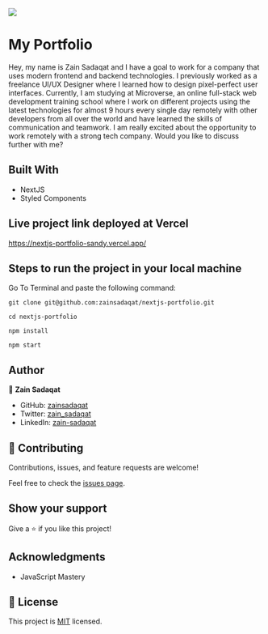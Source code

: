 ![](https://img.shields.io/badge/Microverse-blueviolet)

# My Portfolio

Hey, my name is Zain Sadaqat and I have a goal to work for a company that uses modern frontend and backend technologies. 
I previously worked as a freelance UI/UX Designer where I learned how to design pixel-perfect user interfaces. Currently, I am studying at Microverse, an online full-stack web development training school where I work on different projects using the latest technologies for almost 9 hours every single day remotely with other developers from all over the world and have learned the skills of communication and teamwork. I am really excited about the opportunity to work remotely with a strong tech company. Would you like to discuss further with me?

## Built With

- NextJS
- Styled Components

## Live project link deployed at Vercel

https://nextjs-portfolio-sandy.vercel.app/


## Steps to run the project in your local machine

Go To Terminal and paste the following command:

```
git clone git@github.com:zainsadaqat/nextjs-portfolio.git
```

```
cd nextjs-portfolio
```

```
npm install
```

```
npm start
```

## Author

👤 **Zain Sadaqat**

- GitHub: [zainsadaqat](https://github.com/zainsadaqat)
- Twitter: [zain_sadaqat](https://twitter.com/zain_sadaqat)
- LinkedIn: [zain-sadaqat](https://linkedin.com/in/zain-sadaqat)

## 🤝 Contributing

Contributions, issues, and feature requests are welcome!

Feel free to check the [issues page](../../issues/).

## Show your support

Give a ⭐️ if you like this project!

## Acknowledgments

- JavaScript Mastery

## 📝 License

This project is [MIT](./MIT.md) licensed.
